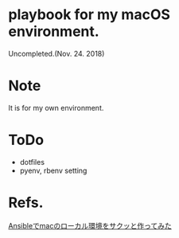 # playbook for my macOS environment.
Uncompleted.(Nov. 24. 2018)

# Note
It is for my own environment.

# ToDo
- dotfiles
- pyenv, rbenv setting

# Refs.
[Ansibleでmacのローカル環境をサクッと作ってみた](https://qiita.com/gtongy/items/97b7ccccbfa3b88bf7d5)

